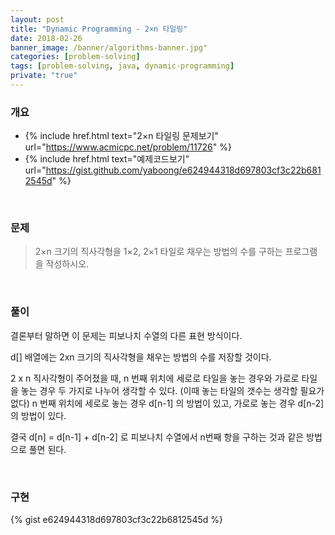 ```yaml
---
layout: post
title: "Dynamic Programming - 2×n 타일링"
date: 2018-02-26
banner_image: /banner/algorithms-banner.jpg"
categories: [problem-solving]
tags: [problem-solving, java, dynamic-programming]
private: "true"
---
```


### 개요
* {% include href.html text="2×n 타일링 문제보기" url="https://www.acmicpc.net/problem/11726" %}
* {% include href.html text="예제코드보기" url="https://gist.github.com/yaboong/e624944318d697803cf3c22b6812545d" %}
<!--more-->


<br/>


### 문제
> 2×n 크기의 직사각형을 1×2, 2×1 타일로 채우는 방법의 수를 구하는 프로그램을 작성하시오.

<br/>

### 풀이
결론부터 말하면 이 문제는 피보나치 수열의 다른 표현 방식이다.

d[] 배열에는 2xn 크기의 직사각형을 채우는 방법의 수를 저장할 것이다.

2 x n 직사각형이 주어졌을 때, n 번째 위치에 세로로 타일을 놓는 경우와 가로로 타일을 놓는 경우 두 가지로 나누어 생각할 수 있다. (이때 놓는 타일의 갯수는 생각할 필요가 없다)
n 번째 위치에 세로로 놓는 경우 d[n-1] 의 방법이 있고, 가로로 놓는 경우 d[n-2] 의 방법이 있다.

결국 d[n] = d[n-1] + d[n-2] 로 피보나치 수열에서 n번째 항을 구하는 것과 같은 방법으로 풀면 된다.
  
<br/>

### 구현
{% gist e624944318d697803cf3c22b6812545d %}